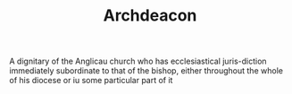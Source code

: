 ---
title: Archdeacon
letter: A
permalink: "/definitions/bld-archdeacon.html"
body: A dignitary of the Anglicau church who has ecclesiastical juris-diction immediately
  subordinate to that of the bishop, either throughout the whole of his diocese or
  iu some particular part of it
published_at: '2018-07-07'
source: Black's Law Dictionary 2nd Ed (1910)
layout: post
---